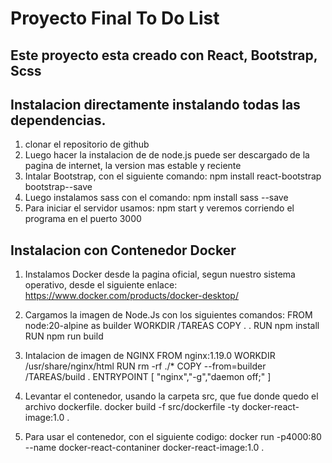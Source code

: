 # Proyecto Final To Do List

## Este proyecto esta creado con React, Bootstrap, Scss

## Instalacion directamente instalando todas las dependencias.
1. clonar el repositorio de github
2. Luego hacer la instalacion de de node.js puede ser descargado de la pagina de internet, la version mas estable y reciente
3. Intalar Bootstrap, con el siguiente comando: npm install react-bootstrap bootstrap--save
4. Luego instalamos sass con el comando: npm install sass --save
3. Para iniciar el servidor usamos: npm start y veremos corriendo el programa en el puerto 3000

## Instalacion con Contenedor Docker
1. Instalamos Docker desde la pagina oficial, segun nuestro sistema operativo, desde el siguiente enlace:
    https://www.docker.com/products/docker-desktop/

2. Cargamos la imagen de Node.Js con los siguientes comandos:
    FROM node:20-alpine as builder
    WORKDIR /TAREAS
    COPY . .
    RUN npm install
    RUN npm run build

3. Intalacion de imagen de NGINX
    FROM nginx:1.19.0
    WORKDIR /usr/share/nginx/html
    RUN rm -rf ./*
    COPY --from=builder /TAREAS/build .
    ENTRYPOINT [ "nginx","-g","daemon off;" ]

4. Levantar el contenedor, usando la carpeta src, que fue donde quedo el archivo dockerfile.
    docker build -f src/dockerfile -ty docker-react-image:1.0 .

5. Para usar el contenedor, con el siguiente codigo:
    docker run -p4000:80 --name docker-react-contaniner docker-react-image:1.0 .
    